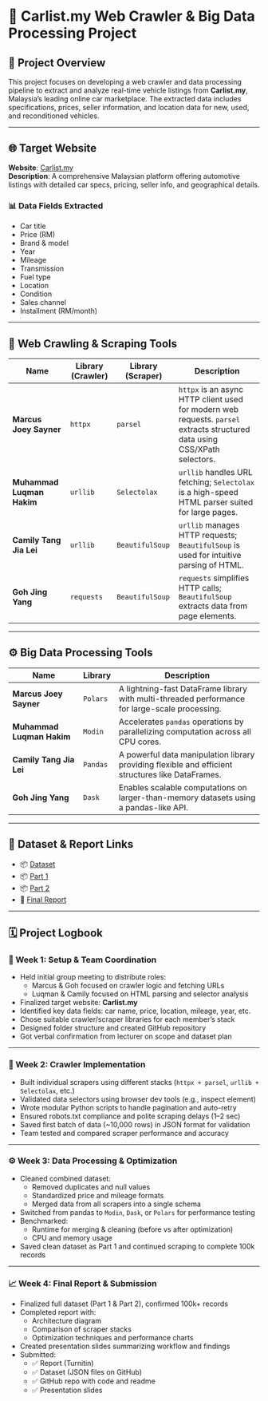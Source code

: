 
# 🚗 Carlist.my Web Crawler & Big Data Processing Project

## 📝 Project Overview

This project focuses on developing a web crawler and data processing pipeline to extract and analyze real-time vehicle listings from **Carlist.my**, Malaysia’s leading online car marketplace. The extracted data includes specifications, prices, seller information, and location data for new, used, and reconditioned vehicles.

---

## 🌐 Target Website

**Website**: [Carlist.my](https://www.carlist.my)  
**Description**: A comprehensive Malaysian platform offering automotive listings with detailed car specs, pricing, seller info, and geographical details.

### 📊 Data Fields Extracted

- Car title  
- Price (RM)  
- Brand & model  
- Year  
- Mileage  
- Transmission  
- Fuel type  
- Location  
- Condition  
- Sales channel  
- Installment (RM/month)

---

## 🧰 Web Crawling & Scraping Tools

| Name                          | Library (Crawler) | Library (Scraper) | Description |
|------------------------------|-------------------|--------------------|-------------|
| **Marcus Joey Sayner**       | `httpx`           | `parsel`           | `httpx` is an async HTTP client used for modern web requests. `parsel` extracts structured data using CSS/XPath selectors. |
| **Muhammad Luqman Hakim**    | `urllib`          | `Selectolax`       | `urllib` handles URL fetching; `Selectolax` is a high-speed HTML parser suited for large pages. |
| **Camily Tang Jia Lei**      | `urllib`          | `BeautifulSoup`    | `urllib` manages HTTP requests; `BeautifulSoup` is used for intuitive parsing of HTML. |
| **Goh Jing Yang**            | `requests`        | `BeautifulSoup`    | `requests` simplifies HTTP calls; `BeautifulSoup` extracts data from page elements. |

---

## ⚙️ Big Data Processing Tools

| Name                          | Library   | Description |
|-------------------------------|-----------|-------------|
| **Marcus Joey Sayner**        | `Polars`  | A lightning-fast DataFrame library with multi-threaded performance for large-scale processing. |
| **Muhammad Luqman Hakim**     | `Modin`   | Accelerates `pandas` operations by parallelizing computation across all CPU cores. |
| **Camily Tang Jia Lei**       | `Pandas`  | A powerful data manipulation library providing flexible and efficient structures like DataFrames. |
| **Goh Jing Yang**             | `Dask`    | Enables scalable computations on larger-than-memory datasets using a pandas-like API. |

---

## 📁 Dataset & Report Links

- 📦 [Dataset](https://github.com/Jingyong14/HPDP02/tree/main/2425/project/p1/Group%201/data)    
- 📦 [Part 1](https://github.com/Jingyong14/HPDP02/tree/main/2425/project/p1/Group%201/p1)
- 📦 [Part 2](https://github.com/Jingyong14/HPDP02/tree/main/2425/project/p1/Group%201/p2)    
- 📄 [Final Report](https://github.com/Jingyong14/HPDP02/tree/main/2425/project/p1/Group%201/report)


---

## 🗓️ Project Logbook

### 📅 Week 1: Setup & Team Coordination
- Held initial group meeting to distribute roles:
  - Marcus & Goh focused on crawler logic and fetching URLs
  - Luqman & Camily focused on HTML parsing and selector analysis
- Finalized target website: **Carlist.my**
- Identified key data fields: car name, price, location, mileage, year, etc.
- Chose suitable crawler/scraper libraries for each member’s stack
- Designed folder structure and created GitHub repository
- Got verbal confirmation from lecturer on scope and dataset plan

---

### 🧰 Week 2: Crawler Implementation
- Built individual scrapers using different stacks (`httpx + parsel`, `urllib + Selectolax`, etc.)
- Validated data selectors using browser dev tools (e.g., inspect element)
- Wrote modular Python scripts to handle pagination and auto-retry
- Ensured robots.txt compliance and polite scraping delays (1–2 sec)
- Saved first batch of data (~10,000 rows) in JSON format for validation
- Team tested and compared scraper performance and accuracy

---

### ⚙️ Week 3: Data Processing & Optimization
- Cleaned combined dataset:
  - Removed duplicates and null values
  - Standardized price and mileage formats
  - Merged data from all scrapers into a single schema
- Switched from pandas to `Modin`, `Dask`, or `Polars` for performance testing
- Benchmarked:
  - Runtime for merging & cleaning (before vs after optimization)
  - CPU and memory usage
- Saved clean dataset as Part 1 and continued scraping to complete 100k records

---

### 📈 Week 4: Final Report & Submission
- Finalized full dataset (Part 1 & Part 2), confirmed 100k+ records
- Completed report with:
  - Architecture diagram
  - Comparison of scraper stacks
  - Optimization techniques and performance charts
- Created presentation slides summarizing workflow and findings
- Submitted:
  - ✅ Report (Turnitin)
  - ✅ Dataset (JSON files on GitHub)
  - ✅ GitHub repo with code and readme
  - ✅ Presentation slides
